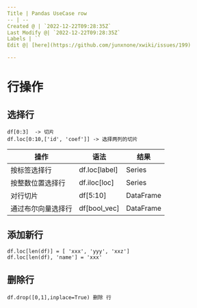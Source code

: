 ```yaml
---
Title | Pandas UseCase row
-- | --
Created @ | `2022-12-22T09:28:35Z`
Last Modify @| `2022-12-22T09:28:35Z`
Labels | ``
Edit @| [here](https://github.com/junxnone/xwiki/issues/199)

---
```


# 行操作


## 选择行

```
df[0:3]  -> 切片
df.loc[0:10,['id', 'coef']] -> 选择两列的切片
```

操作 | 语法 | 结果
-- | -- | --
按标签选择行 | df.loc[label] | Series
按整数位置选择行 | df.iloc[loc] | Series
对行切片 | df[5:10] | DataFrame
通过布尔向量选择行 | df[bool_vec] | DataFrame


## 添加新行

```
df.loc[len(df)] = [ 'xxx', 'yyy', 'xxz']
df.loc[len(df), 'name'] = 'xxx'
```

## 删除行

```
df.drop([0,1],inplace=True) 删除 行
```

